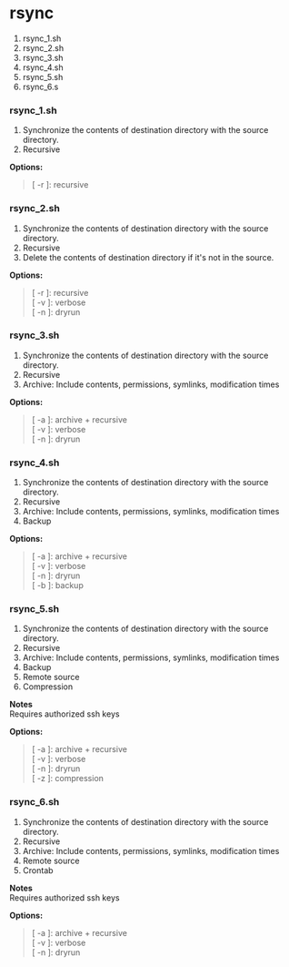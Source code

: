 # rsync 
1. rsync_1.sh
2. rsync_2.sh
3. rsync_3.sh
4. rsync_4.sh
5. rsync_5.sh
6. rsync_6.s

### rsync_1.sh
1. Synchronize the contents of destination directory with the source directory. <br />
2. Recursive <br />

**Options:**   <br />
> [ -r ]: recursive <br />

### rsync_2.sh
1. Synchronize the contents of destination directory with the source directory. <br />
2. Recursive <br />
3. Delete the contents of destination directory if it's not in the source.  <br />

**Options:**  <br />
> [ -r ]: recursive <br />
> [ -v ]: verbose <br />
> [ -n ]: dryrun <br />

### rsync_3.sh
1. Synchronize the contents of destination directory with the source directory. <br />
2. Recursive <br />
3. Archive: Include contents, permissions, symlinks, modification times <br />

**Options:**  <br />
> [ -a ]: archive + recursive <br />
> [ -v ]: verbose <br />
> [ -n ]: dryrun <br />

### rsync_4.sh <br />
1. Synchronize the contents of destination directory with the source directory. <br />
2. Recursive <br />
3. Archive: Include contents, permissions, symlinks, modification times <br />
4. Backup <br />

**Options:** <br />
> [ -a ]: archive + recursive <br />
> [ -v ]: verbose <br />
> [ -n ]: dryrun <br />
> [ -b ]: backup <br />

### rsync_5.sh
1. Synchronize the contents of destination directory with the source directory. <br />
2. Recursive <br />
3. Archive: Include contents, permissions, symlinks, modification times <br />
4. Backup <br />
5. Remote source <br />
6. Compression <br />

**Notes** <br />
 Requires authorized ssh keys <br />

**Options:**  <br />
> [ -a ]: archive + recursive <br />
> [ -v ]: verbose <br />
> [ -n ]: dryrun <br />
> [ -z ]: compression <br />

### rsync_6.sh <br />
1. Synchronize the contents of destination directory with the source directory. <br />
2. Recursive <br />
3. Archive: Include contents, permissions, symlinks, modification times <br />
4. Remote source <br />
5. Crontab <br />

**Notes** <br />
Requires authorized ssh keys <br />

**Options:**  <br />
> [ -a ]: archive + recursive <br />
> [ -v ]: verbose <br />
> [ -n ]: dryrun <br />
